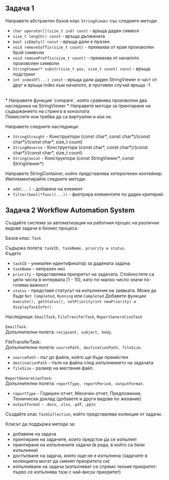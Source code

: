 ## Задача 1
Направете абстрактен базов клас `StringViewer` със следните методи:

* `char operator[](size_t ind) const`                       - връща даден символ
* `size_t length() const`                                   - връща дължината
* `bool isEmpty() const`                                    - връща дали е празен
* `void removeSuffix(size_t count)`                         - премахва от края произволен брой символи
* `void removePreffix(size_t count)`                        - премахва от началото произволен символи
* `StringViewer* substr(size_t pos, size_t count) const`   - връща подстринг
* `int indexOf(...) const`          - връща дали даден StringViewer е част от друг и връща index към началото, в противен случай връща -1
<br>
* Направете функция `compare`, която сравнява произволни два наследника на StringViewer
* Направете методи за принтиране на съдържанието на стринга в конзолата

<br>
Помислете кои трябва да са виртуални и кои не.

Направете следните наследници:

* `StringStraight` - Конструктори (const char*, const char*)/(const char*)/(const char*, size_t count)
* `StringReverse` - Конструктори (const char*, const char*)/(const char*)/(const char*, size_t count)
* `StringConcat`  - Конструктори (const StringViewer*, const StringViewer*)

Направете StringContainer, който представлява хетерогенен контейнер. Имплементирайте следните методи:
* `add(...)` - добавяне на елемент
* `filter(bool(*func)(...))` - филтрира елементите по даден критерий.


## Задача 2 Workflow Automation System


Създайте система за автоматизация на работния процес на различни видове задачи в бизнес процеса.

Базов клас: `Task`

Съдържа полета: `taskID, taskName, priority и status`.<br>
Където 
- `taskID` - уникален идентификатор за дадената задача.
- `taskName` - непразен низ
- `priority` - представлява приоритът на задачата. Стойностите са цели числа в интервала [1 - 10], като по-малко число значи по-голяма важност
- `status` - представя статусът на изпълнение на заявката. Може да бъде `Not Completed`, `Running` или `Completed`
Добавете функции `execute(), getStatus(), setPriority(int newPriority) и displayTaskInfo()`.


Наследници: `EmailTask`, `FileTransferTask`, `ReportGenerationTask`


`EmailTask`:<br>
Допълнителни полета: `recipient, subject, body`.


FileTransferTask:<br>
Допълнителни полета: `sourcePath, destinationPath, fileSize`.
- `sourcePath` - път до файла, който ще бъде преместен
- `destinationPath` - пътя на файла след изпълнението на задачата
- `fileSize` - размер на местения файл.


`ReportGenerationTask`:<br>
Допълнителни полета: `reportType, reportPeriod, outputFormat`.

- `reportType` - Годишен отчет, Месечен отчет, Предложение, Технически доклад (добавете и други видове по желание)
- `outputFormat` - `.docx`, `.xlsx`, `.pdf`, `.pptx`

Създайте клас `TaskCollection`, който представлява колекция от задачи.

Класът да поддържа методи за:
* добавяне на задача
* принтиране на задачите, които предстои да се изпълнят
* принтиране на изпълнените задачи (в реда, в който са били изпълнени)
* достъпване на задача, която още не е изпълнена (задачите в колекцията могат да сменят приоритета си)
* изпълняване на задача (изпълняват се спрямо техния приоритет: първо се изпълнява тази с най-висок приоритет)

